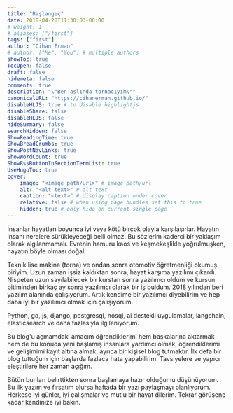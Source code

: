 ```yaml
---
title: "Başlangıç"
date: 2018-04-28T11:30:03+00:00
# weight: 1
# aliases: ["/first"]
tags: ["first"]
author: "Cihan Erman"
# author: ["Me", "You"] # multiple authors
showToc: true
TocOpen: false
draft: false
hidemeta: false
comments: true
description: "\"Ben aslında tornacıyım\""
canonicalURL: "https://cihanerman.github.io/"
disableHLJS: true # to disable highlightjs
disableShare: false
disableHLJS: false
hideSummary: false
searchHidden: false
ShowReadingTime: true
ShowBreadCrumbs: true
ShowPostNavLinks: true
ShowWordCount: true
ShowRssButtonInSectionTermList: true
UseHugoToc: true
cover:
    image: "<image path/url>" # image path/url
    alt: "<alt text>" # alt text
    caption: "<text>" # display caption under cover
    relative: false # when using page bundles set this to true
    hidden: true # only hide on current single page
---
```


İnsanlar hayatları boyunca iyi veya kötü birçok olayla karşılaşırlar. Hayatın insanı nerelere sürükleyeceği belli olmaz. Bu sözlerim kaderci bir yaklaşım olarak algılanmamalı. Evrenin hamuru kaos ve keşmekeşlikle yoğrulmuşken, hayatın böyle olması doğal.

Teknik lise makina (torna) ve ondan sonra otomotiv öğretmenliği okumuş biriyim. Uzun zaman işsiz kaldıktan sonra, hayat karşıma yazılımı çıkardı. Nispeten uzun sayılabilecek bir kurstan sonra yazılımcı oldum ve kursun bitiminden birkaç ay sonra yazılımcı olarak bir iş buldum. 2018 yılından beri yazılım alanında çalışıyorum. Artık kendime bir yazılımcı diyebilirim ve hep daha iyi bir yazılımcı olmak için çalışıyorum.

Python, go, js, django, postgresql, nosql, ai destekli uygulamalar, langchain, elasticsearch ve daha fazlasıyla ilgileniyorum.

Bu blog'u açmamdaki amacım öğrendiklerimi hem başkalarına aktarmak hem de bu konuda yeni başlamış insanlara yardımcı olmak, öğrendiklerimi ve gelişimimi kayıt altına almak, ayrıca bir kişisel blog tutmaktır. İlk defa bir blog tuttuğum için başlarda fazlaca hata yapabilirim. Tavsiyelere ve yapıcı eleştirilere her zaman açığım.

Bütün bunları belirttikten sonra başlamaya hazır olduğumu düşünüyorum. Bu ilk yazım ve fırsatım olursa haftada bir yazı paylaşmayı planlıyorum. Herkese iyi günler, iyi çalışmalar ve mutlu bir hayat dilerim. Tekrar görüşene kadar kendinize iyi bakın.
